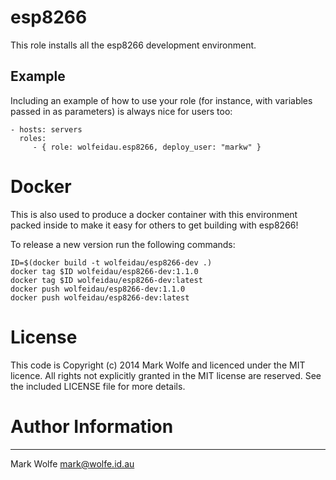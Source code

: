 # esp8266

This role installs all the esp8266 development environment.

## Example 

Including an example of how to use your role (for instance, with variables passed in as parameters) is always nice for users too:

    - hosts: servers
      roles:
         - { role: wolfeidau.esp8266, deploy_user: "markw" }

# Docker

This is also used to produce a docker container with this environment packed inside to make it easy for others to get building with esp8266!

To release a new version run the following commands:

    ID=$(docker build -t wolfeidau/esp8266-dev .)
    docker tag $ID wolfeidau/esp8266-dev:1.1.0
    docker tag $ID wolfeidau/esp8266-dev:latest
    docker push wolfeidau/esp8266-dev:1.1.0
    docker push wolfeidau/esp8266-dev:latest

# License

This code is Copyright (c) 2014 Mark Wolfe and licenced under the MIT licence. All rights not explicitly granted in the MIT license are reserved. See the included LICENSE file for more details.

# Author Information
------------------

Mark Wolfe <mark@wolfe.id.au>

